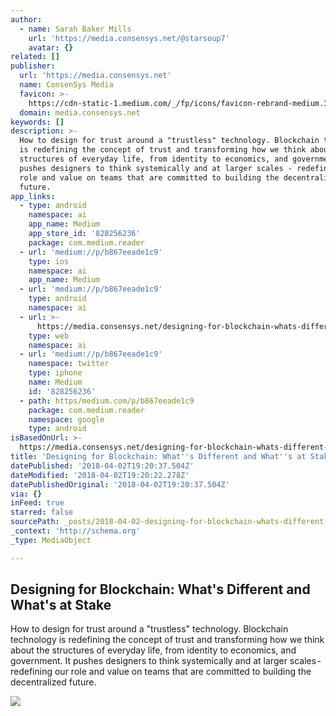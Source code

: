 ```yaml
---
author:
  - name: Sarah Baker Mills
    url: 'https://media.consensys.net/@starsoup7'
    avatar: {}
related: []
publisher:
  url: 'https://media.consensys.net'
  name: ConsenSys Media
  favicon: >-
    https://cdn-static-1.medium.com/_/fp/icons/favicon-rebrand-medium.3Y6xpZ-0FSdWDnPM3hSBIA.ico
  domain: media.consensys.net
keywords: []
description: >-
  How to design for trust around a "trustless" technology. Blockchain technology
  is redefining the concept of trust and transforming how we think about the
  structures of everyday life, from identity to economics, and government. It
  pushes designers to think systemically and at larger scales - redefining our
  role and value on teams that are committed to building the decentralized
  future.
app_links:
  - type: android
    namespace: ai
    app_name: Medium
    app_store_id: '828256236'
    package: com.medium.reader
  - url: 'medium://p/b867eeade1c9'
    type: ios
    namespace: ai
    app_name: Medium
  - url: 'medium://p/b867eeade1c9'
    type: android
    namespace: ai
  - url: >-
      https://media.consensys.net/designing-for-blockchain-whats-different-and-what-s-at-stake-b867eeade1c9
    type: web
    namespace: ai
  - url: 'medium://p/b867eeade1c9'
    namespace: twitter
    type: iphone
    name: Medium
    id: '828256236'
  - path: https/medium.com/p/b867eeade1c9
    package: com.medium.reader
    namespace: google
    type: android
isBasedOnUrl: >-
  https://media.consensys.net/designing-for-blockchain-whats-different-and-what-s-at-stake-b867eeade1c9?_lrsc=3990c634-aed3-466c-a2b4-23d8b604f831
title: 'Designing for Blockchain: What''s Different and What''s at Stake'
datePublished: '2018-04-02T19:20:37.504Z'
dateModified: '2018-04-02T19:20:22.278Z'
datePublishedOriginal: '2018-04-02T19:20:37.504Z'
via: {}
inFeed: true
starred: false
sourcePath: _posts/2018-04-02-designing-for-blockchain-whats-different-and-whats-at-sta.md
_context: 'http://schema.org'
_type: MediaObject

---
```

<article style=""><h1>Designing for Blockchain: What's Different and What's at Stake</h1><p>How to design for trust around a "trustless" technology. Blockchain technology is redefining the concept of trust and transforming how we think about the structures of everyday life, from identity to economics, and government. It pushes designers to think systemically and at larger scales - redefining our role and value on teams that are committed to building the decentralized future.</p><img src="https://cdn-images-1.medium.com/max/2000/1*P8RsYs0rTVSZ8hz1N4R5Zw.png" /></article>